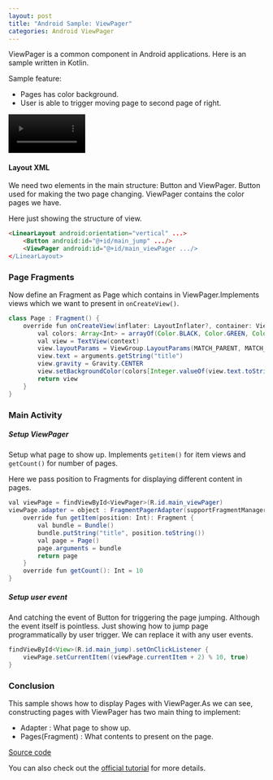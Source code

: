 ```yaml
---
layout: post
title: "Android Sample: ViewPager"
categories: Android ViewPager
---
```


ViewPager is a common component in Android applications. Here is an sample written in Kotlin.

Sample feature:

 - Pages has color background.
 - User is able to trigger moving page to second page of right.

<video class="" autoplay="" width="30%">
	<source src="{{ "/assets/video/sample-android-viewpager.webm" | absolute_url }}" type="video/webm">
</video>

#### Layout XML
We need two elements in the main structure: Button and ViewPager.
Button used for making the two page changing.
ViewPager contains the color pages we have.

Here just showing the structure of view.

```html
<LinearLayout android:orientation="vertical" ...>
    <Button android:id="@+id/main_jump" .../> 
    <ViewPager android:id="@+id/main_viewPager .../>
</LinearLayout> 
```

### Page Fragments
Now define an Fragment as Page which contains in ViewPager.Implements views which we want to present in `onCreateView()`.

```java
class Page : Fragment() {
    override fun onCreateView(inflater: LayoutInflater?, container: ViewGroup?, savedInstanceState: Bundle?): View? {
        val colors: Array<Int> = arrayOf(Color.BLACK, Color.GREEN, Color.CYAN, Color.YELLOW, Color.LTGRAY)
        val view = TextView(context)
        view.layoutParams = ViewGroup.LayoutParams(MATCH_PARENT, MATCH_PARENT)
        view.text = arguments.getString("title")
        view.gravity = Gravity.CENTER
        view.setBackgroundColor(colors[Integer.valueOf(view.text.toString()) % colors.size])
        return view
    }
}
```

### Main Activity

##### Setup ViewPager
Setup what page to show up. Implements `getitem()` for item views and `getCount()` for number of pages.

Here we pass position to Fragments for displaying different content in pages.

```java
val viewPage = findViewById<ViewPager>(R.id.main_viewPager)
viewPage.adapter = object : FragmentPagerAdapter(supportFragmentManager) {
    override fun getItem(position: Int): Fragment {
        val bundle = Bundle()
        bundle.putString("title", position.toString())
        val page = Page()
        page.arguments = bundle
        return page
    }
    override fun getCount(): Int = 10
}
```

##### Setup user event

And catching the event of Button for triggering the page jumping.
Although the event itself is pointless. Just showing how to jump page programmatically by user trigger. We can replace it with any user events.

```java
findViewById<View>(R.id.main_jump).setOnClickListener {
    viewPage.setCurrentItem((viewPage.currentItem + 2) % 10, true)
}
```

### Conclusion

This sample shows how to display Pages with ViewPager.As we can see, constructing pages with ViewPager has two main thing to implement:

- Adapter : What page to show up.
- Pages(Fragment) : What contents to present on the page.

[Source code](https://github.com/LarryHsiao/Sample_Android_ViewPager)

You can also check out the [official tutorial](https://developer.android.com/training/animation/screen-slide.html) for more details.
